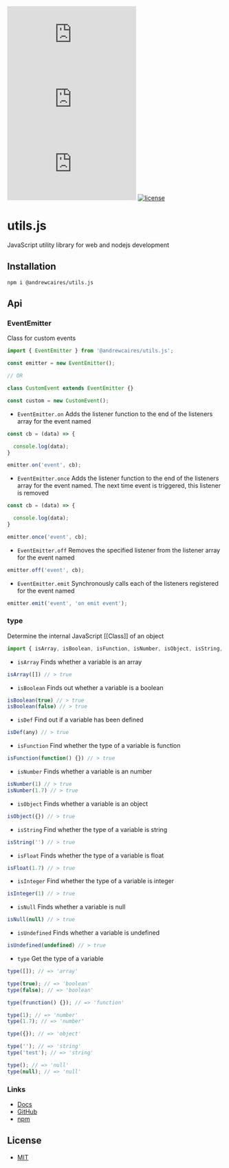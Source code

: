 [![npm](https://img.shields.io/npm/v/@andrewcaires/utils.js?color=blue&logo=npm)](https://www.npmjs.com/package/@andrewcaires/utils.js)
[![downloads](https://img.shields.io/npm/dt/@andrewcaires/utils.js?color=blue)](https://www.npmjs.com/package/@andrewcaires/utils.js)
[![size](https://img.shields.io/bundlephobia/min/@andrewcaires/utils.js?color=blue)](https://www.npmjs.com/package/@andrewcaires/utils.js)
[![license](https://img.shields.io/github/license/andrewcaires/npm?color=blue)](https://github.com/andrewcaires/npm/blob/main/LICENSE)

# utils.js

JavaScript utility library for web and nodejs development

## Installation

`npm i @andrewcaires/utils.js`

## Api

### EventEmitter

Class for custom events

```js
import { EventEmitter } from '@andrewcaires/utils.js';

const emitter = new EventEmitter();

// OR

class CustomEvent extends EventEmitter {}

const custom = new CustomEvent();

```

- `EventEmitter.on` Adds the listener function to the end of the listeners array for the event named

```js
const cb = (data) => {

  console.log(data);
}

emitter.on('event', cb);
```

- `EventEmitter.once` Adds the listener function to the end of the listeners array for the event named. The next time event is triggered, this listener is removed

```js
const cb = (data) => {

  console.log(data);
}

emitter.once('event', cb);
```

- `EventEmitter.off` Removes the specified listener from the listener array for the event named

```js
emitter.off('event', cb);
```

- `EventEmitter.emit` Synchronously calls each of the listeners registered for the event named

```js
emitter.emit('event', 'on emit event');
```

### type

Determine the internal JavaScript [[Class]] of an object

```js
import { isArray, isBoolean, isFunction, isNumber, isObject, isString, isFloat, isInteger, isNull, isUndefined, isValid, type } from '@andrewcaires/utils.js';
```

- `isArray` Finds whether a variable is an array

```js
isArray([]) // > true
```

- `isBoolean` Finds out whether a variable is a boolean

```js
isBoolean(true) // > true
isBoolean(false) // > true
```

- `isDef` Find out if a variable has been defined

```js
isDef(any) // > true
```

- `isFunction` Find whether the type of a variable is function

```js
isFunction(function() {}) // > true
```

- `isNumber` Finds whether a variable is an number

```js
isNumber(1) // > true
isNumber(1.7) // > true
```

- `isObject` Finds whether a variable is an object

```js
isObject({}) // > true
```

- `isString` Find whether the type of a variable is string

```js
isString('') // > true
```

- `isFloat` Finds whether the type of a variable is float

```js
isFloat(1.7) // > true
```

- `isInteger` Find whether the type of a variable is integer

```js
isInteger(1) // > true
```

- `isNull` Finds whether a variable is null

```js
isNull(null) // > true
```

- `isUndefined` Finds whether a variable is undefined

```js
isUndefined(undefined) // > true
```

- `type` Get the type of a variable

```js
type([]); // => 'array'

type(true); // => 'boolean'
type(false); // => 'boolean'

type(frunction() {}); // => 'function'

type(1); // => 'number'
type(1.7); // => 'number'

type({}); // => 'object'

type(''); // => 'string'
type('test'); // => 'string'

type(); // => 'null'
type(null); // => 'null'
```

### Links

*  [Docs](https://github.com/andrewcaires/npm/blob/main/utils.js/README.md)
*  [GitHub](https://github.com/andrewcaires/npm/tree/main/utils.js)
*  [npm](https://www.npmjs.com/package/@andrewcaires/utils.js)

## License

*  [MIT](https://github.com/andrewcaires/npm/blob/main/LICENSE)

